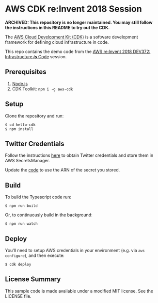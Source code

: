 # AWS CDK re:Invent 2018 Session

**ARCHIVED: This repository is no longer maintained.
You may still follow the instructions in this README to try out the CDK.**

The [AWS Cloud Development Kit (CDK)](https://github.com/awslabs/aws-cdk) is a software development framework for defining cloud infrastructure in code.  

This repo contains the demo code from the [AWS re:Invent 2018 DEV372: Infrastructure ***is*** Code](https://www.youtube.com/watch?v=Lh-kVC2r2AU) session. 

## Prerequisites

1. [Node.js](https://nodejs.org)
2. CDK Toolkit: `npm i -g aws-cdk`

## Setup

Clone the repository and run:

```console
$ cd hello-cdk
$ npm install
```

## Twitter Credentials

Follow the instructions [here](https://www.npmjs.com/package/cdk-tweet-queue) to obtain Twitter credentials and store them in AWS SecretsManager.

Update the [code](https://github.com/awslabs/cdk-reinvent/blob/master/hello-cdk/bin/hello-cdk.ts#L15) to use the ARN of the secret you stored.

## Build

To build the Typescript code run:

```console
$ npm run build
```

Or, to continuously build in the background:

```console
$ npm run watch
```

## Deploy

You'll need to setup AWS credentials in your environment (e.g. via `aws configure`), and then execute:

```console
$ cdk deploy
```

## License Summary

This sample code is made available under a modified MIT license. See the LICENSE file.
